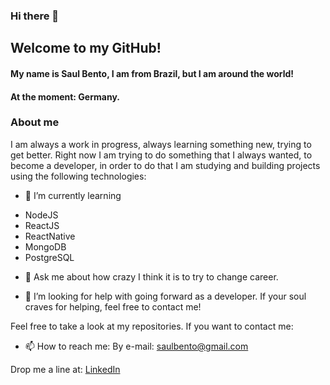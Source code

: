 ### Hi there 👋

## Welcome to my GitHub! 
#### My name is Saul Bento, I am from Brazil, but I am around the world!
#### At the moment: Germany.

### About me
I am always a work in progress, always learning something new, trying to get better.
Right now I am trying to do something that I always wanted, to become a developer, 
in order to do that I am studying and building projects using the following technologies:

- 🌱 I’m currently learning
* NodeJS
* ReactJS
* ReactNative
* MongoDB
* PostgreSQL

- 💬 Ask me about how crazy I think it is to try to change career. 

- 🤔 I’m looking for help with going forward as a developer. If your soul craves for helping, feel free to contact me!

Feel free to take a look at my repositories. If you want to contact me:

- 📫 How to reach me:
By e-mail: saulbento@gmail.com

Drop me a line at: [LinkedIn](https://www.linkedin.com/in/saulbento/)
